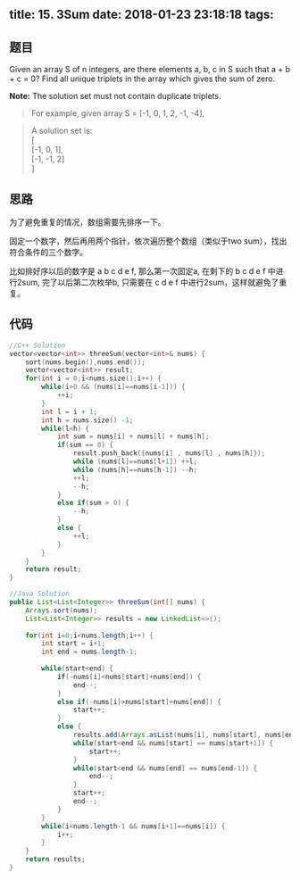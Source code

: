 title: 15. 3Sum
date: 2018-01-23 23:18:18
tags:
---

## 题目

Given an array S of n integers, are there elements a, b, c in S such that a + b + c = 0? Find all unique triplets in the array which gives the sum of zero.

**Note:** The solution set must not contain duplicate triplets.

> For example, given array S = [-1, 0, 1, 2, -1, -4],

> A solution set is:  
> [   
>  [-1, 0, 1],   
>  [-1, -1, 2]   
>]

<!--more-->


## 思路

为了避免重复的情况，数组需要先排序一下。

固定一个数字，然后再用两个指针，依次遍历整个数组（类似于two sum），找出符合条件的三个数字。

比如排好序以后的数字是 a b c d e f, 那么第一次固定a, 在剩下的 b c d e f 中进行2sum, 完了以后第二次枚举b, 只需要在 c d e f 中进行2sum，这样就避免了重复。


## 代码


```c++
//C++ Solution
vector<vector<int>> threeSum(vector<int>& nums) {
    sort(nums.begin(),nums.end());
    vector<vector<int>> result;
    for(int i = 0;i<nums.size();i++) {
        while(i>0 && (nums[i]==nums[i-1])) {
            ++i;
        }
        int l = i + 1;
        int h = nums.size() -1;
        while(l<h) {
            int sum = nums[i] + nums[l] + nums[h];
            if(sum == 0) {
                result.push_back({nums[i] , nums[l] , nums[h]});
                while (nums[l]==nums[l+1]) ++l;
                while (nums[h]==nums[h-1]) --h;
                ++l;
                --h;
            }
            else if(sum > 0) {
                --h;
            }
            else {
                ++l;
            }
        }
    }
    return result;
}
```


```java
//Java Solution
public List<List<Integer>> threeSum(int[] nums) {
    Arrays.sort(nums);
    List<List<Integer>> results = new LinkedList<>(); 
    
    for(int i=0;i<nums.length;i++) {
        int start = i+1;
        int end = nums.length-1;
        
        while(start<end) {
            if(-nums[i]<nums[start]+nums[end]) {
                end--;
            }
            else if(-nums[i]>nums[start]+nums[end]) {
                start++;
            }
            else {
                results.add(Arrays.asList(nums[i], nums[start], nums[end]));
                while(start<end && nums[start] == nums[start+1]) {
                    start++;
                }
                while(start<end && nums[end] == nums[end-1]) {
                    end--;
                }
                start++;
                end--;
            }
        }
        while(i<nums.length-1 && nums[i+1]==nums[i]) {
            i++;
        }
    }
    return results;
}
```